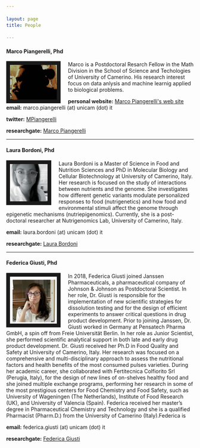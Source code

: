 ```yaml
---

layout: page
title: People

---
```



#### Marco Piangerelli, Phd

<img src="/marco_copia.jpg" style="width:25%; border:10px solid; margin-right: 20px" align="left">

Marco is a Postdoctoral Resarch Fellow in the Math Division in the School of Science and Techologies of University of Camerino. His research interest focus on data anlysis and machine learnig applied to biological problems.



**personal website:** <a href="https://marcopiangerelli.it" target="_blank">Marco Piangerelli's web site </a>
**email:** marco.piangerelli (at) unicam (dot) it

**twitter:** <a href="https://twitter.com/MPiangerelli" target="_blank">MPiangerelli </a>
   
**researchgate:** <a href="https://researchgate.net/profile/Marco_Piangerelli" target="_blank">Marco Piangerelli </a>




---


#### Laura Bordoni, Phd

<img src="/laura.jpg" style="width:20%; border:10px solid; margin-right: 20px" align="left">

Laura Bordoni is a Master of Science in Food and Nutrition Sciences and PhD in Molecular Biology and Cellular Biotechnology at University of Camerino, Italy. Her research is focused on the study of interactions between nutrients and the genome. She investigates how different genetic variants modulate personalized responses to food (nutrigenetics) and how  food and environmental stimuli affect the genome through epigenetic mechanisms (nutriepigenomics).  Currently, she is a post-doctoral researcher at Nutrigenomics Lab, University of Camerino, Italy.

**email:** laura.bordoni (at) unicam (dot) it

**researchgate:** <a href="https://www.researchgate.net/profile/Laura_Bordoni" target="_blank"> Laura Bordoni </a>




---


#### Federica Giusti, Phd

<img src="/fotofede.jpeg" style="width:25%; border:10px solid; margin-right: 20px" align="left">

In 2018, Federica Giusti joined Janssen Pharmaceuticals, a pharmaceutical company of Johnson &amp;
Johnson as Postdoctoral Scientist.
In her role, Dr. Giusti is responsible for the implementation of new scientific strategies for dissolution
testing and for the design of efficient experiments to answer critical questions in drug product
development.
Prior to joining Janssen, Dr. Giusti worked in Germany at Pensatech Pharma GmbH, a spin off from
Freie Universität Berlin. In her role as Junior Scientist, she performed scientific analytical support in
both late and early drug product development.
Dr. Giusti received her Ph.D in Food Quality and Safety at University of Camerino, Italy. Her research
was focused on a comprehensive and multi-disciplinary approach to assess the nutritional factors
and health benefits of the most consumed pulses varieties.
During her academic career, she collaborated with Fertitecnica Colfiorito Srl (Perugia, Italy), for the
design of new lines of on-shelves healthy food and she joined multiple exchange programs,
performing her research in some of the most prestigious centers for Food Chemistry and Food Safety,
such as University of Wageningen (The Netherlands), Institute of Food Research (UK), and University
of Valencia (Spain).
Federica received her master’s degree in Pharmaceutical Chemistry and Technology and she is a
qualified Pharmacist (Pharm.D.) from the University of Camerino (Italy).Federica is 

**email:** federica.giusti (at) unicam (dot) it

**researchgate:** <a href="https://www.researchgate.net/profile/Federica_Giusti" target="_blank"> Federica Giusti </a>








